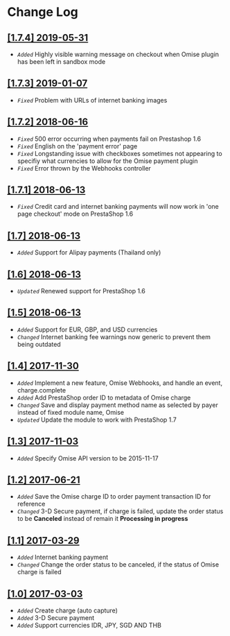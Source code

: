 # Change Log

## [[1.7.4] 2019-05-31](https://github.com/omise/omise-prestashop/releases/tag/v1.7.4)
- *`Added`* Highly visible warning message on checkout when Omise plugin has been left in sandbox mode

## [[1.7.3] 2019-01-07](https://github.com/omise/omise-prestashop/releases/tag/v1.7.3)
- *`Fixed`* Problem with URLs of internet banking images

## [[1.7.2] 2018-06-16](https://github.com/omise/omise-prestashop/releases/tag/v1.7.2)
- *`Fixed`* 500 error occurring when payments fail on Prestashop 1.6
- *`Fixed`* English on the 'payment error' page
- *`Fixed`* Longstanding issue with checkboxes sometimes not appearing to specifiy what currencies to allow for the Omise payment plugin
- *`Fixed`* Error thrown by the Webhooks controller

## [[1.7.1] 2018-06-13](https://github.com/omise/omise-prestashop/releases/tag/v1.7.1)
- *`Fixed`* Credit card and internet banking payments will now work in 'one page checkout' mode on PrestaShop 1.6

## [[1.7] 2018-06-13](https://github.com/omise/omise-prestashop/releases/tag/v1.7)
- *`Added`* Support for Alipay payments (Thailand only)

## [[1.6] 2018-06-13](https://github.com/omise/omise-prestashop/releases/tag/v1.6)
- *`Updated`* Renewed support for PrestaShop 1.6

## [[1.5] 2018-06-13](https://github.com/omise/omise-prestashop/releases/tag/v1.5)
- *`Added`* Support for EUR, GBP, and USD currencies
- *`Changed`* Internet banking fee warnings now generic to prevent them being outdated

## [[1.4] 2017-11-30](https://github.com/omise/omise-prestashop/releases/tag/v1.4)
- *`Added`* Implement a new feature, Omise Webhooks, and handle an event, charge.complete
- *`Added`* Add PrestaShop order ID to metadata of Omise charge
- *`Changed`* Save and display payment method name as selected by payer instead of fixed module name, Omise
- *`Updated`* Update the module to work with PrestaShop 1.7

## [[1.3] 2017-11-03](https://github.com/omise/omise-prestashop/releases/tag/v1.3)
- *`Added`* Specify Omise API version to be 2015-11-17

## [[1.2] 2017-06-21](https://github.com/omise/omise-prestashop/releases/tag/v1.2)
- *`Added`* Save the Omise charge ID to order payment transaction ID for reference
- *`Changed`* 3-D Secure payment, if charge is failed, update the order status to be **Canceled** instead of remain it **Processing in progress**

## [[1.1] 2017-03-29](https://github.com/omise/omise-prestashop/releases/tag/v1.1)
- *`Added`* Internet banking payment
- *`Changed`* Change the order status to be canceled, if the status of Omise charge is failed

## [[1.0] 2017-03-03](https://github.com/omise/omise-prestashop/releases/tag/v1.0)
- *`Added`* Create charge (auto capture)
- *`Added`* 3-D Secure payment
- *`Added`* Support currencies IDR, JPY, SGD AND THB